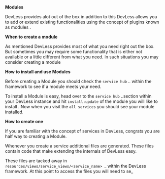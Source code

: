 **Modules**

DevLess provides  alot out of the box in addition to this DevLess allows you to add or extend existing functionalities using the concept of plugins known as modules .

**When to create a module**

As mentioned DevLess provides most of what you  need right out the box. But sometimes you may require some functionality that is either not available or a little different from what you need. In such situations  you may consider creating a module

**How to install and use Modules**

Before creating a Module  you should check the  `service hub`  ..  within the framework to see if a module meets  your need.

To install a Module is easy, head over to the  `service hub` ..section within your DevLess instance and hit `install:update` of the module you will like to install . Now when you visit the `all services`  you should see your module installed.

**How  to create one**

If you are familiar with the concept of services in DevLess, congrats you are half way to creating a Module. 

Whenever you create a service additional files are generated. These files contain code that make extending the internals of DevLess easy.

 These files are tacked away in `resources/views/service_views/<service_name> `_ within the DevLess framework. At this point to access the files you will need to se_

